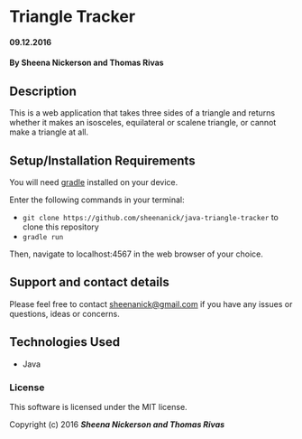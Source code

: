 # Triangle Tracker

#### 09.12.2016

#### By **Sheena Nickerson** and **Thomas Rivas**

## Description

This is a web application that takes three sides of a triangle and returns whether it makes an isosceles, equilateral or scalene triangle, or cannot make a triangle at all.

## Setup/Installation Requirements

You will need [gradle](https://gradle.org/gradle-download/) installed on your device.

Enter the following commands in your terminal:
* `git clone https://github.com/sheenanick/java-triangle-tracker` to clone this repository
* `gradle run`

Then, navigate to localhost:4567 in the web browser of your choice.

## Support and contact details

Please feel free to contact sheenanick@gmail.com if you have any issues or questions, ideas or concerns.

## Technologies Used

* Java

### License

This software is licensed under the MIT license.

Copyright (c) 2016 **_Sheena Nickerson and Thomas Rivas_**
